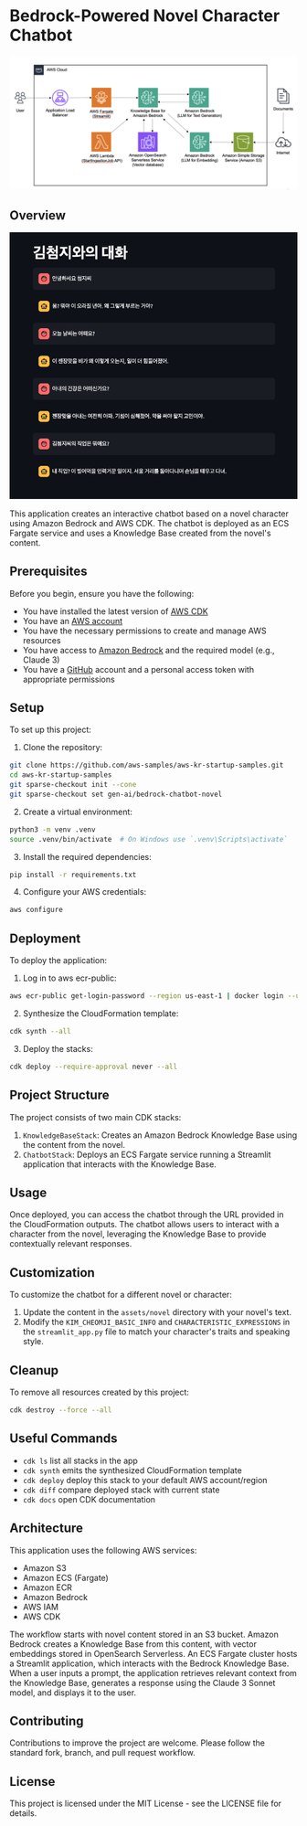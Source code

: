 # Bedrock-Powered Novel Character Chatbot

![knowledge-base-for-amazon-bedrock-chatbot-arch](./images/knowledge-base-for-amazon-bedrock-chatbot-arch.png)

## Overview
![luckyday-novel-persona-chatbot-example](./images/luckyday-novel-persona-chatbot-example.png)

This application creates an interactive chatbot based on a novel character using Amazon Bedrock and AWS CDK. The chatbot is deployed as an ECS Fargate service and uses a Knowledge Base created from the novel's content.

## Prerequisites

Before you begin, ensure you have the following:

* You have installed the latest version of [AWS CDK](https://docs.aws.amazon.com/cdk/v2/guide/getting_started.html)
* You have an [AWS account](https://aws.amazon.com/free/?all-free-tier.sort-by=item.additionalFields.SortRank&all-free-tier.sort-order=asc&awsf.Free%20Tier%20Types=*all&awsf.Free%20Tier%20Categories=*all)
* You have the necessary permissions to create and manage AWS resources
* You have access to [Amazon Bedrock](https://aws.amazon.com/bedrock/) and the required model (e.g., Claude 3)
* You have a [GitHub](https://github.com/) account and a personal access token with appropriate permissions

## Setup

To set up this project:

1. Clone the repository:

```bash
git clone https://github.com/aws-samples/aws-kr-startup-samples.git
cd aws-kr-startup-samples
git sparse-checkout init --cone
git sparse-checkout set gen-ai/bedrock-chatbot-novel
```

2. Create a virtual environment:

```bash
python3 -m venv .venv
source .venv/bin/activate  # On Windows use `.venv\Scripts\activate`
```

3. Install the required dependencies:

```bash
pip install -r requirements.txt
```

4. Configure your AWS credentials:

```bash
aws configure
```

## Deployment

To deploy the application:

1. Log in to aws ecr-public:

```bash
aws ecr-public get-login-password --region us-east-1 | docker login --username AWS --password-stdin public.ecr.aws
```

2. Synthesize the CloudFormation template:

```bash
cdk synth --all
```

3. Deploy the stacks:

```bash
cdk deploy --require-approval never --all
```

## Project Structure

The project consists of two main CDK stacks:

1. `KnowledgeBaseStack`: Creates an Amazon Bedrock Knowledge Base using the content from the novel.
2. `ChatbotStack`: Deploys an ECS Fargate service running a Streamlit application that interacts with the Knowledge Base.

## Usage

Once deployed, you can access the chatbot through the URL provided in the CloudFormation outputs. The chatbot allows users to interact with a character from the novel, leveraging the Knowledge Base to provide contextually relevant responses.

## Customization

To customize the chatbot for a different novel or character:

1. Update the content in the `assets/novel` directory with your novel's text.
2. Modify the `KIM_CHEOMJI_BASIC_INFO` and `CHARACTERISTIC_EXPRESSIONS` in the `streamlit_app.py` file to match your character's traits and speaking style.

## Cleanup

To remove all resources created by this project:

```bash
cdk destroy --force --all
```

## Useful Commands
* `cdk ls` list all stacks in the app
* `cdk synth` emits the synthesized CloudFormation template
* `cdk deploy` deploy this stack to your default AWS account/region
* `cdk diff` compare deployed stack with current state
* `cdk docs` open CDK documentation

## Architecture

This application uses the following AWS services:
* Amazon S3
* Amazon ECS (Fargate)
* Amazon ECR
* Amazon Bedrock
* AWS IAM
* AWS CDK

The workflow starts with novel content stored in an S3 bucket. Amazon Bedrock creates a Knowledge Base from this content, with vector embeddings stored in OpenSearch Serverless. An ECS Fargate cluster hosts a Streamlit application, which interacts with the Bedrock Knowledge Base. When a user inputs a prompt, the application retrieves relevant context from the Knowledge Base, generates a response using the Claude 3 Sonnet model, and displays it to the user.

## Contributing

Contributions to improve the project are welcome. Please follow the standard fork, branch, and pull request workflow.

## License

This project is licensed under the MIT License - see the LICENSE file for details.
